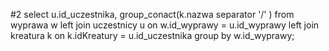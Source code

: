 #2
select u.id_uczestnika, group_conact(k.nazwa separator '/' )
from wyprawa w
left join uczestnicy u on w.id_wyprawy = u.id_wyprawy
left join kreatura k on k.idKreatury = u.id_uczestnika
group by w.id_wyprawy;


